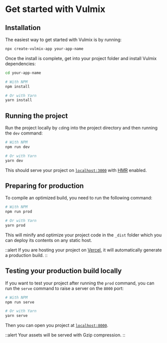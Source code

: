 # Get started with Vulmix

## Installation

The easiest way to get started with Vulmix is by running:

```bash
npx create-vulmix-app your-app-name
```

Once the install is complete, get into your project folder and install Vulmix dependencies:

```bash
cd your-app-name
```

```bash
# With NPM
npm install

# Or with Yarn
yarn install
```

## Running the project

Run the project locally by `cd`ing into the project directory and then running the `dev` command:

```bash
# With NPM
npm run dev

# Or with Yarn
yarn dev
```

This should serve your project on [`localhost:3000`](http://localhost:3000) with [HMR](/guide/core-features/hot-module-replacement) enabled.

## Preparing for production

To compile an optimized build, you need to run the following command:

```bash
# With NPM
npm run prod

# Or with Yarn
yarn prod
```

This will minify and optimize your project code in the `_dist` folder which you can deploy its contents on any static host.

::alert
  If you are hosting your project on [Vercel](https://vercel.com/), it will automatically generate a production build.
::

## Testing your production build locally

If you want to test your project after running the `prod` command, you can run the `serve` command to raise a server on the `8000` port:

```bash
# With NPM
npm run serve

# Or with Yarn
yarn serve
```

Then you can open you project at [`localhost:8000`](http://localhost:8000).

::alert
Your assets will be served with Gzip compression.
::
